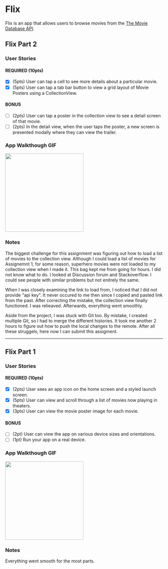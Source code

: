 # Flix

Flix is an app that allows users to browse movies from the [The Movie Database API](http://docs.themoviedb.apiary.io/#).



## Flix Part 2

### User Stories

#### REQUIRED (10pts)
- [x] (5pts) User can tap a cell to see more details about a particular movie.
- [x] (5pts) User can tap a tab bar button to view a grid layout of Movie Posters using a CollectionView.

#### BONUS
- [ ] (2pts) User can tap a poster in the collection view to see a detail screen of that movie.
- [ ] (2pts) In the detail view, when the user taps the poster, a new screen is presented modally where they can view the trailer.

### App Walkthough GIF

<img src=http://g.recordit.co/GFMsjS5S7b.gif width=250><br>

### Notes

The biggest challenge for this assignment was figuring out how to load a list of movies to the collection view. Although I could load a list of movies for Assignemnt 1, for some reason, superhero movies were not loaded to my collection view when I made it. This bag kept me from going for hours. I did not know what to do. I looked at Discussion forum and Stackoverflow. I could see people with similar problems but not enitrely the same. 

When I was closely examining the link to load from, I noticed that I did not provide "api key". It never occured to me then since I copied and pasted link from the past. After correcting the mistake, the collection view finally functioned. I was relieaved. Afterwards, everything went smoothly. 

Aside from the project, I was stuck with Git too. By mistake, I created multiple Git, so I had to merge the different histories. It took me another 2 hours to figure out how to push the local changes to the remote. After all these struggels, here now I can submit this assigment.

---






## Flix Part 1

### User Stories

#### REQUIRED (10pts)
- [x] (2pts) User sees an app icon on the home screen and a styled launch screen.
- [x] (5pts) User can view and scroll through a list of movies now playing in theaters.
- [x] (3pts) User can view the movie poster image for each movie.

#### BONUS
- [ ] (2pt) User can view the app on various device sizes and orientations.
- [ ] (1pt) Run your app on a real device.

### App Walkthough GIF

<img src=http://g.recordit.co/K5kDf1DYXY.gif width=250><br>

### Notes
Everything went smooth for the most parts.
